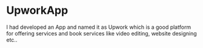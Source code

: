 # UpworkApp
I had developed an App and named it as Upwork which is a good platform for offering services and book services like video editing, website designing etc..
